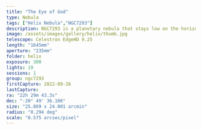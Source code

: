 ```yaml
---
title: "The Eye of God"
type: Nebula
tags: ["Helix Nebula","NGC7293"]
description: NGC7293 is a planetary nebula that stays low on the horizon at my latitude. It is almost always low in the atmosphere glow of the horizon and often near a streetlamp. I wasn't expecting much when I spent an hour taking 20 5-minute captures while waiting for the Pleiades to rise, but I was surprised when I processed the results. This nebula is less than 1000 light years away. Do you feel like someone is watching you? It should be obvious why the Helix Nebula is sometimes called the 'Eye of God.'
image: /assets/images/gallery/helix/thumb.jpg
telescope: Celestron EdgeHD 9.25
length: "1645mm"
aperture: "235mm"
folder: helix
exposure: 300
lights: 19
sessions: 1
group: ngc7293
firstCapture: 2022-09-26 
lastCapture:
ra: "22h 29m 43.3s"
dec: "-20° 49' 36.106"
size: "25.869 x 24.001 arcmin"
radius: "0.294 deg"
scale: "0.575 arcsec/pixel"
---
```

